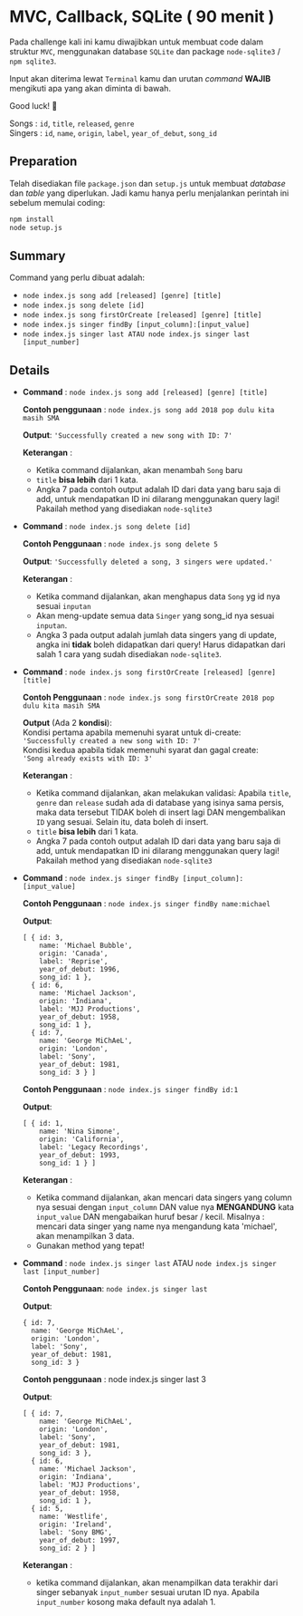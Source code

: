 # MVC, Callback, SQLite ( 90 menit )

Pada challenge kali ini kamu diwajibkan untuk membuat code dalam struktur `MVC`, menggunakan database `SQLite` dan package `node-sqlite3` / `npm sqlite3`.

Input akan diterima lewat `Terminal` kamu dan urutan *command* **WAJIB** mengikuti apa yang akan diminta di bawah.

Good luck! 👊

Songs : `id`, `title`, `released`, `genre`  
Singers : `id`, `name`, `origin`, `label`, `year_of_debut`, `song_id`

## Preparation

Telah disediakan file `package.json` dan `setup.js` untuk membuat *database* dan *table* yang diperlukan. Jadi kamu hanya perlu menjalankan perintah ini sebelum memulai coding:
```bash
npm install
node setup.js
```

## Summary

Command yang perlu dibuat adalah:
- `node index.js song add [released] [genre] [title]`
- `node index.js song delete [id]`
- `node index.js song firstOrCreate [released] [genre] [title]`
- `node index.js singer findBy [input_column]:[input_value]`
- `node index.js singer last ATAU node index.js singer last [input_number]`

## Details

- **Command** : `node index.js song add [released] [genre] [title]`<br>

    **Contoh penggunaan** : `node index.js song add 2018 pop dulu kita masih SMA` <br>

    **Output**: `'Successfully created a new song with ID: 7'` <br>

    **Keterangan** :
    - Ketika command dijalankan, akan menambah `Song` baru
    - `title` **bisa lebih** dari 1 kata.
    - Angka 7 pada contoh output adalah ID dari data yang baru saja di add, untuk mendapatkan ID ini dilarang menggunakan query lagi! Pakailah method yang disediakan `node-sqlite3`

- **Command** : `node index.js song delete [id]` <br>

    **Contoh Penggunaan** : `node index.js song delete 5` <br>

    **Output**: `'Successfully deleted a song, 3 singers were updated.'`<br>

    **Keterangan** :
    - Ketika command dijalankan, akan menghapus data `Song` yg id nya sesuai `inputan`
    - Akan meng-update semua data `Singer` yang song_id nya sesuai `inputan`.
    - Angka 3 pada output adalah jumlah data singers yang di update, angka ini **tidak** boleh didapatkan dari query! Harus didapatkan dari salah 1 cara yang sudah disediakan `node-sqlite3`.

- **Command** : `node index.js song firstOrCreate [released] [genre] [title]`<br>

    **Contoh Penggunaan** : `node index.js song firstOrCreate 2018 pop dulu kita masih SMA`<br>

    **Output** (Ada 2 **kondisi**): <br>
        Kondisi pertama apabila memenuhi syarat untuk di-create:  
        `'Successfully created a new song with ID: 7'`  
        Kondisi kedua apabila tidak memenuhi syarat dan gagal create:  
        `'Song already exists with ID: 3'`  

    **Keterangan** :
    - Ketika command dijalankan, akan melakukan validasi: Apabila `title`, `genre` dan `release` sudah ada di database yang isinya sama persis, maka data tersebut TIDAK boleh di insert lagi DAN mengembalikan `ID` yang sesuai. Selain itu, data boleh di insert.
    - `title` **bisa lebih** dari 1 kata.
    - Angka 7 pada contoh output adalah ID dari data yang baru saja di add, untuk mendapatkan ID ini dilarang menggunakan query lagi! Pakailah method yang disediakan `node-sqlite3`

- **Command** : `node index.js singer findBy [input_column]:[input_value]` <br>

    **Contoh Penggunaan** : `node index.js singer findBy name:michael` <br>

    **Output**:  
    ```
    [ { id: 3,
        name: 'Michael Bubble',
        origin: 'Canada',
        label: 'Reprise',
        year_of_debut: 1996,
        song_id: 1 },
      { id: 6,
        name: 'Michael Jackson',
        origin: 'Indiana',
        label: 'MJJ Productions',
        year_of_debut: 1958,
        song_id: 1 },
      { id: 7,
        name: 'George MiChAeL',
        origin: 'London',
        label: 'Sony',
        year_of_debut: 1981,
        song_id: 3 } ]
    ```

    **Contoh Penggunaan** : `node index.js singer findBy id:1` <br>

    **Output**:  
    ```
    [ { id: 1,
        name: 'Nina Simone',
        origin: 'California',
        label: 'Legacy Recordings',
        year_of_debut: 1993,
        song_id: 1 } ]
    ```

    **Keterangan** :
    - Ketika command dijalankan, akan mencari data singers yang column nya sesuai dengan `input_column` DAN value nya **MENGANDUNG** kata `input_value` DAN mengabaikan huruf besar / kecil. Misalnya : mencari data singer yang name nya mengandung kata 'michael', akan menampilkan 3 data.
    - Gunakan method yang tepat!

- **Command** : `node index.js singer last` ATAU `node index.js singer last [input_number]` <br>

    **Contoh Penggunaan**: `node index.js singer last` <br>

    **Output**:  
    ```
    { id: 7,
      name: 'George MiChAeL',
      origin: 'London',
      label: 'Sony',
      year_of_debut: 1981,
      song_id: 3 }
    ```

    **Contoh penggunaan** : node index.js singer last 3 <br>

    **Output**:  
    ```
    [ { id: 7,
        name: 'George MiChAeL',
        origin: 'London',
        label: 'Sony',
        year_of_debut: 1981,
        song_id: 3 },
      { id: 6,
        name: 'Michael Jackson',
        origin: 'Indiana',
        label: 'MJJ Productions',
        year_of_debut: 1958,
        song_id: 1 },
      { id: 5,
        name: 'Westlife',
        origin: 'Ireland',
        label: 'Sony BMG',
        year_of_debut: 1997,
        song_id: 2 } ]
    ```

    **Keterangan** :
    - ketika command dijalankan, akan menampilkan data terakhir dari singer sebanyak `input_number` sesuai urutan ID nya. Apabila `input_number` kosong maka default nya adalah 1.
